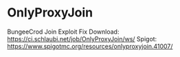 # OnlyProxyJoin
BungeeCrod Join Exploit Fix
Download: https://ci.schlaubi.net/job/OnlyProxyJoin/ws/
Spigot: https://www.spigotmc.org/resources/onlyproxyjoin.41007/
